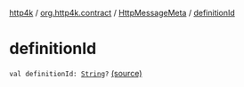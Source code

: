 [http4k](../../index.md) / [org.http4k.contract](../index.md) / [HttpMessageMeta](index.md) / [definitionId](./definition-id.md)

# definitionId

`val definitionId: `[`String`](https://kotlinlang.org/api/latest/jvm/stdlib/kotlin/-string/index.html)`?` [(source)](https://github.com/http4k/http4k/blob/master/http4k-contract/src/main/kotlin/org/http4k/contract/routeMeta.kt#L20)